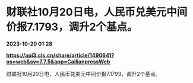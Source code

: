 # 财联社10月20日电，人民币兑美元中间价报7.1793，调升2个基点。

**2023-10-20 01:28**

**https://api3.cls.cn/share/article/1490641?os=web&sv=7.7.5&app=CailianpressWeb**

财联社10月20日电，人民币兑美元中间价报7.1793，调升2个基点。
